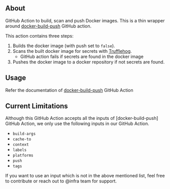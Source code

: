 
## About

GitHub Action to build, scan and push Docker images. This is a thin wrapper
around [docker-build-push](https://github.com/docker/build-push-action) GitHub action.

This action contains three steps:

1. Builds the docker image (with push set to `false`).
2. Scans the built docker image for secrets with [Trufflehog](https://github.com/trufflesecurity/trufflehog).
   - GitHub action fails if secrets are found in the docker image
3. Pushes the docker image to a docker repository if not secrets are found.

## Usage

Refer the documentation of
[docker-build-push](https://github.com/docker/build-push-action) GitHub Action

## Current Limitations

Although this GitHub Action accepts all the inputs of [docker-build-push]
GitHub Action, we only use the following inputs in our GitHub Action.

- `build-args`
- `cache-to`
- `context`
- `labels`
- `platforms`
- `push`
- `tags`

If you want to use an input which is not in the above mentioned list,
feel free to contribute or reach out to @infra team for support.
